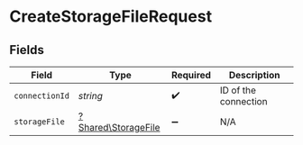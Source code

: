 # CreateStorageFileRequest


## Fields

| Field                                                     | Type                                                      | Required                                                  | Description                                               |
| --------------------------------------------------------- | --------------------------------------------------------- | --------------------------------------------------------- | --------------------------------------------------------- |
| `connectionId`                                            | *string*                                                  | :heavy_check_mark:                                        | ID of the connection                                      |
| `storageFile`                                             | [?Shared\StorageFile](../../Models/Shared/StorageFile.md) | :heavy_minus_sign:                                        | N/A                                                       |